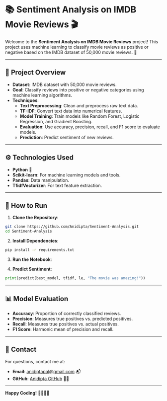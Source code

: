 # 📚 **Sentiment Analysis on IMDB Movie Reviews** 🎬

Welcome to the **Sentiment Analysis on IMDB Movie Reviews** project! This project uses machine learning to classify movie reviews as positive or negative based on the IMDB dataset of 50,000 movie reviews. 🎉

---

## 📝 **Project Overview**

- **Dataset**: IMDB dataset with 50,000 movie reviews.
- **Goal**: Classify reviews into positive or negative categories using machine learning algorithms.
- **Techniques**:
  - **Text Preprocessing**: Clean and preprocess raw text data.
  - **TF-IDF**: Convert text data into numerical features.
  - **Model Training**: Train models like Random Forest, Logistic Regression, and Gradient Boosting.
  - **Evaluation**: Use accuracy, precision, recall, and F1 score to evaluate models.
  - **Prediction**: Predict sentiment of new reviews.

---

## ⚙️ **Technologies Used**

- **Python** 🐍
- **Scikit-learn**: For machine learning models and tools.
- **Pandas**: Data manipulation.
- **TfidfVectorizer**: For text feature extraction.

---

## 🚀 **How to Run**

1. **Clone the Repository**:

```bash
git clone https://github.com/Anidipta/Sentiment-Analysis.git
cd Sentiment-Analysis
```

2. **Install Dependencies**:

```bash
pip install -r requirements.txt
```

3. **Run the Notebook**:


4. **Predict Sentiment**:

```python
print(predict(best_model, tfidf, le, "The movie was amazing!"))
```

---

## 📊 **Model Evaluation**

- **Accuracy**: Proportion of correctly classified reviews.
- **Precision**: Measures true positives vs. predicted positives.
- **Recall**: Measures true positives vs. actual positives.
- **F1 Score**: Harmonic mean of precision and recall.

---

## 📧 **Contact**

For questions, contact me at:  
- **Email**: anidiptapal@gmail.com 📬  
- **GitHub**: [Anidipta GitHub](https://github.com/Anidipta) 👨‍💻

---

**Happy Coding!** 👨‍💻👩‍💻
